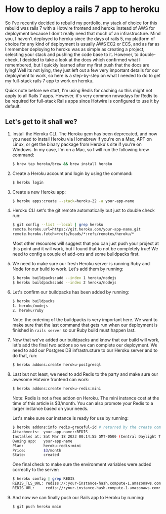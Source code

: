 # How to deploy a rails 7 app to heroku
So I've recently decided to rebuild my portfolio, my stack of choice for this rebuild was rails 7 with a Hotwire frontend and heroku instead of AWS for deployment because I don't really need that much of an infrastructure. Mind you, I haven't deployed to heroku since the days of rails 5, my platform of choice for any kind of deployment is usually AWS EC2 or ECS, and as far as I remember deploying to heroku was as simple as creating a project, selecting your stack and pushing the code base to it. However, to double-check, I decided to take a look at the docs which confirmed what I remembered, but I quickly learned after my first push that the docs are lying! Well its not lying, they just left out a few very important details for our deployment to work, so here is a step-by-step on what I needed to do to get my full-stack rails 7 app to work on heroku.

Quick note before we start, I'm using Redis for caching so this might not apply to all Rails 7 apps. However, it's very common nowadays for Redis to be required for full-stack Rails apps since Hotwire is configured to use it by default.

## Let's get to it shall we?
1. Install the Heroku CLI. The Heroku gem has been deprecated, and now you need to install Heroku via Homebrew if you're on a Mac, APT on Linux, or get the binary package from Heroku's site if you're on Windows. In my case, I'm on a Mac, so I will run the following brew command:
    ``` bash
    $ brew tap heroku/brew && brew install heroku
    ```

2. Create a Heroku account and login by using the command:
    ``` bash
    $ heroku login
    ```

3. Create a new Heroku app:
    ``` bash
    $ heroku apps:create --stack=heroku-22 -a your-app-name
    ```

4. Heroku CLI set's the git remote automatically but just to double check run:
    ``` bash
    $ git config --list --local | grep heroku
    remote.heroku.url=https://git.heroku.com/your-app-name.git
    remote.heroku.fetch=+refs/heads/*:refs/remotes/heroku/*
    ```

    Most other resources will suggest that you can just push your project at this point and it will work, but I found that to not be completely true! We     need to config a couple of add-ons and some buildpacks first.

5. We need to make sure our fresh Heroku server is running Ruby and Node for our build to work. Let's add them by running:
    ``` bash
    $ heroku buildpacks:add --index 1 heroku/nodejs
    $ heroku buildpacks:add --index 2 heroku/nodejs
    ```

6. Let's confirm our buildpacks has been added by running:
    ``` bash
    $ heroku buildpacks
    1. heroku/nodejs
    2. heroku/ruby
    ```
    Note: the ordering of the buildpacks is very important here. We want to make sure that the last command that gets run when our deployment is finished     in `rails server` so our Ruby build must happen last.

7. Now that we've added our buildpacks and know that our build will work, let's add the final two addons so we can complete our deployment. We need to add our Postgres DB infrastructure to our Heroku server and to do that, run:
    ``` bash
    $ heroku addons:create heroku-postgresql
    ```

8. Last but not least, we need to add Redis to the party and make sure our awesome Hotwire frontend can work:
    ``` bash
    $ heroku addons:create heroku-redis:mini
    ```
    Note: Redis is not a free addon on Heroku. The mini instance cost at the time of this article is $3/month. You can also promote your Redis to a           larger instance based on your needs.

    Let's make sure our instance is ready for use by running:

    ``` bash
    $ heroku addons:info redis-graceful-id # returned by the create command
    Attachments:  your-app-name::REDIS
    Installed at: Sat Mar 18 2023 00:14:55 GMT-0500 (Central Daylight Time)
    Owning app:   your-app-name
    Plan:         heroku-redis:mini
    Price:        $3/month
    State:        created
    ```

    One final check to make sure the environment variables were added correctly to the server:
    ```bash
    $ heroku config | grep REDIS
    REDIS_TLS_URL: rediss://:your-instance-hash.compute-1.amazonaws.com:12600
    REDIS_URL:     redis://:your-instance-hash.compute-1.amazonaws.com:12599
    ```

9. And now we can finally push our Rails app to Heroku by running:
    ```bash
    $ git push heroku main
    ```
